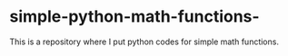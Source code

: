 # simple-python-math-functions-

This is a repository where I put python codes for simple math functions. 
